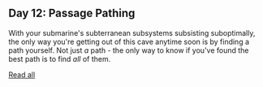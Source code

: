 ## Day 12: Passage Pathing

With your submarine's subterranean subsystems subsisting suboptimally, the only way you're getting out of this cave anytime soon is by finding a path yourself. Not just *a* path - the only way to know if you've found the best path is to find *all* of them.

[Read all](https://adventofcode.com/2021/day/12)
